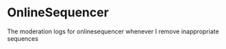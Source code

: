 OnlineSequencer
===============

The moderation logs for onlinesequencer whenever I remove inappropriate sequences
